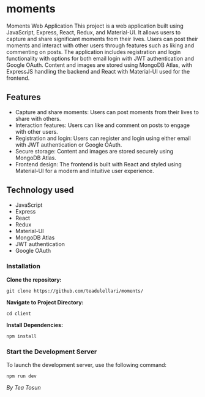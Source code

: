 # moments


Moments Web Application
This project is a web application built using JavaScript, Express, React, Redux, and Material-UI. It allows users to capture and share significant moments from their lives. Users can post their moments and interact with other users through features such as liking and commenting on posts. The application includes registration and login functionality with options for both email login with JWT authentication and Google OAuth. Content and images are stored using MongoDB Atlas, with ExpressJS handling the backend and React with Material-UI used for the frontend.

## Features

- Capture and share moments: Users can post moments from their lives to share with others.
- Interaction features: Users can like and comment on posts to engage with other users.
- Registration and login: Users can register and login using either email with JWT authentication or Google OAuth.
- Secure storage: Content and images are stored securely using MongoDB Atlas.
- Frontend design: The frontend is built with React and styled using Material-UI for a modern and intuitive user experience.

## Technology used 

- JavaScript
- Express
- React
- Redux
- Material-UI
- MongoDB Atlas
- JWT authentication
- Google OAuth


### Installation

**Clone the repository:**

  
   `git clone https://github.com/teadulellari/moments/`
   
**Navigate to Project Directory:**

`cd client`

**Install Dependencies:**

`npm install`


### Start the Development Server

To launch the development server, use the following command:

`npm run dev`


*By Tea Tosun*
